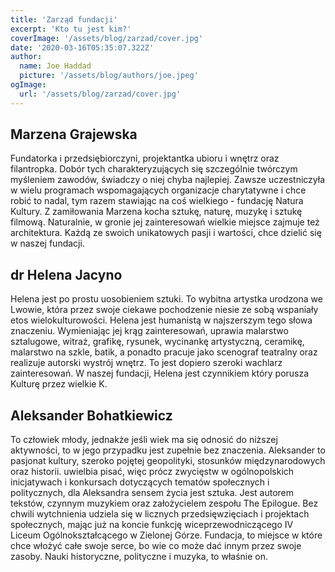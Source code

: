 ```yaml
---
title: 'Zarząd fundacji'
excerpt: 'Kto tu jest kim?'
coverImage: '/assets/blog/zarzad/cover.jpg'
date: '2020-03-16T05:35:07.322Z'
author:
  name: Joe Haddad
  picture: '/assets/blog/authors/joe.jpeg'
ogImage:
  url: '/assets/blog/zarzad/cover.jpg'
---
```


## __Marzena Grajewska__

Fundatorka i przedsiębiorczyni, projektantka ubioru i wnętrz oraz filantropka. Dobór tych charakteryzujących się szczególnie twórczym myśleniem zawodów, świadczy o niej chyba najlepiej. Zawsze uczestniczyła w wielu programach wspomagających organizacje charytatywne i chce robić to nadal, tym razem stawiając na coś wielkiego - fundację Natura Kultury.
Z zamiłowania Marzena kocha sztukę, naturę, muzykę i sztukę filmową. Naturalnie, w gronie jej zainteresowań wielkie miejsce zajmuje też architektura. Każdą ze swoich unikatowych pasji i wartości, chce dzielić się w naszej fundacji.


## __dr Helena Jacyno__

Helena jest po prostu uosobieniem sztuki. To wybitna artystka urodzona we Lwowie, która przez swoje ciekawe pochodzenie niesie ze sobą wspaniały etos wielokulturowości. Helena jest humanistą w najszerszym tego słowa znaczeniu. Wymieniając jej krąg zainteresowań, uprawia malarstwo sztalugowe, witraż, grafikę, rysunek, wycinankę artystyczną, ceramikę, malarstwo na szkle, batik, a ponadto pracuje jako scenograf teatralny oraz realizuje autorski wystrój wnętrz. To jest dopiero szeroki wachlarz zainteresowań. W naszej fundacji, Helena jest czynnikiem który porusza Kulturę przez wielkie K.


## __Aleksander Bohatkiewicz__

To człowiek młody, jednakże jeśli wiek ma się odnosić do niższej aktywności, to w jego przypadku jest zupełnie bez znaczenia. Aleksander to pasjonat kultury, szeroko pojętej geopolityki, stosunków międzynarodowych oraz historii. uwielbia pisać, więc prócz zwycięstw w ogólnopolskich inicjatywach i konkursach dotyczących tematów społecznych i politycznych, dla Aleksandra sensem życia jest sztuka. Jest autorem tekstów, czynnym muzykiem oraz założycielem zespołu The Epilogue. Bez chwili wytchnienia udziela się w licznych przedsięwzięciach i projektach społecznych, mając już na koncie funkcję wiceprzewodniczącego IV Liceum Ogólnokształcącego w Zielonej Górze.
Fundacja, to miejsce w które chce włożyć całe swoje serce, bo wie co może dać innym przez swoje zasoby. Nauki historyczne, polityczne i muzyka, to właśnie on.
